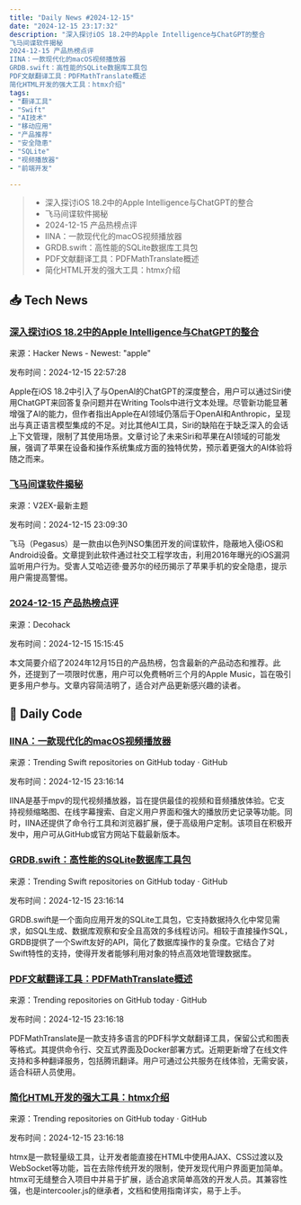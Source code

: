 ```yaml
---
title: "Daily News #2024-12-15"
date: "2024-12-15 23:17:32"
description: "深入探讨iOS 18.2中的Apple Intelligence与ChatGPT的整合
飞马间谍软件揭秘
2024-12-15 产品热榜点评
IINA：一款现代化的macOS视频播放器
GRDB.swift：高性能的SQLite数据库工具包
PDF文献翻译工具：PDFMathTranslate概述
简化HTML开发的强大工具：htmx介绍"
tags: 
- "翻译工具"
- "Swift"
- "AI技术"
- "移动应用"
- "产品推荐"
- "安全隐患"
- "SQLite"
- "视频播放器"
- "前端开发"

---
```


> - 深入探讨iOS 18.2中的Apple Intelligence与ChatGPT的整合
> - 飞马间谍软件揭秘
> - 2024-12-15 产品热榜点评
> - IINA：一款现代化的macOS视频播放器
> - GRDB.swift：高性能的SQLite数据库工具包
> - PDF文献翻译工具：PDFMathTranslate概述
> - 简化HTML开发的强大工具：htmx介绍

## 📥 Tech News

### [深入探讨iOS 18.2中的Apple Intelligence与ChatGPT的整合](https://www.macstories.net/stories/apple-intelligence-and-chatgpt-in-18-2/)

来源：Hacker News - Newest: "apple"

发布时间：2024-12-15 22:57:28

Apple在iOS 18.2中引入了与OpenAI的ChatGPT的深度整合，用户可以通过Siri使用ChatGPT来回答复杂问题并在Writing Tools中进行文本处理。尽管新功能显著增强了AI的能力，但作者指出Apple在AI领域仍落后于OpenAI和Anthropic，呈现出与真正语言模型集成的不足。对比其他AI工具，Siri的缺陷在于缺乏深入的会话上下文管理，限制了其使用场景。文章讨论了未来Siri和苹果在AI领域的可能发展，强调了苹果在设备和操作系统集成方面的独特优势，预示着更强大的AI体验将随之而来。

### [飞马间谍软件揭秘](https://www.v2ex.com/t/1097733)

来源：V2EX-最新主题

发布时间：2024-12-15 23:09:30

飞马（Pegasus）是一款由以色列NSO集团开发的间谍软件，隐蔽地入侵iOS和Android设备。文章提到此软件通过社交工程学攻击，利用2016年曝光的iOS漏洞监听用户行为。受害人艾哈迈德·曼苏尔的经历揭示了苹果手机的安全隐患，提示用户需提高警惕。

### [2024-12-15 产品热榜点评](https://decohack.com/producthunt-daily-2024-12-15/)

来源：Decohack

发布时间：2024-12-15 15:15:45

本文简要介绍了2024年12月15日的产品热榜，包含最新的产品动态和推荐。此外，还提到了一项限时优惠，用户可以免费畅听三个月的Apple Music，旨在吸引更多用户参与。文章内容简洁明了，适合对产品更新感兴趣的读者。

## 💾 Daily Code

### [IINA：一款现代化的macOS视频播放器](https://github.com/iina/iina)

来源：Trending Swift repositories on GitHub today · GitHub

发布时间：2024-12-15 23:16:14

IINA是基于mpv的现代视频播放器，旨在提供最佳的视频和音频播放体验。它支持视频缩略图、在线字幕搜索、自定义用户界面和强大的播放历史记录等功能。同时，IINA还提供了命令行工具和浏览器扩展，便于高级用户定制。该项目在积极开发中，用户可从GitHub或官方网站下载最新版本。

### [GRDB.swift：高性能的SQLite数据库工具包](https://github.com/groue/GRDB.swift)

来源：Trending Swift repositories on GitHub today · GitHub

发布时间：2024-12-15 23:16:14

GRDB.swift是一个面向应用开发的SQLite工具包，它支持数据持久化中常见需求，如SQL生成、数据库观察和安全且高效的多线程访问。相较于直接操作SQL，GRDB提供了一个Swift友好的API，简化了数据库操作的复杂度。它结合了对Swift特性的支持，使得开发者能够利用对象的特点高效地管理数据库。

### [PDF文献翻译工具：PDFMathTranslate概述](https://github.com/Byaidu/PDFMathTranslate)

来源：Trending repositories on GitHub today · GitHub

发布时间：2024-12-15 23:16:18

PDFMathTranslate是一款支持多语言的PDF科学文献翻译工具，保留公式和图表等格式。其提供命令行、交互式界面及Docker部署方式。近期更新增了在线文件支持和多种翻译服务，包括腾讯翻译。用户可通过公共服务在线体验，无需安装，适合科研人员使用。

### [简化HTML开发的强大工具：htmx介绍](https://github.com/bigskysoftware/htmx)

来源：Trending repositories on GitHub today · GitHub

发布时间：2024-12-15 23:16:18

htmx是一款轻量级工具，让开发者能直接在HTML中使用AJAX、CSS过渡以及WebSocket等功能，旨在去除传统开发的限制，使开发现代用户界面更加简单。htmx可无缝整合入项目中并易于扩展，适合追求简单高效的开发人员。其兼容性强，也是intercooler.js的继承者，文档和使用指南详实，易于上手。
